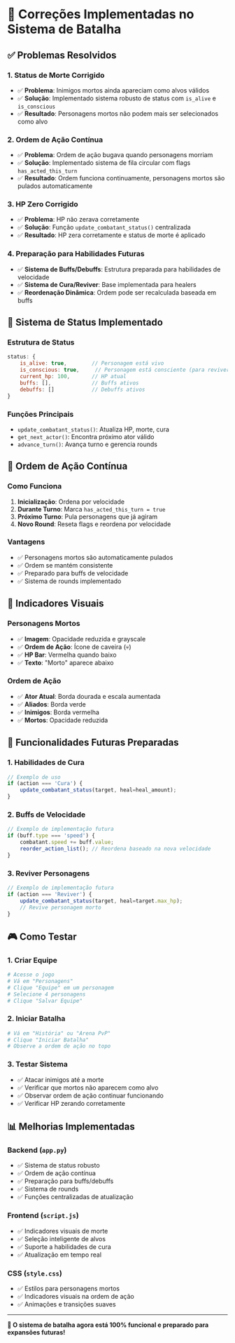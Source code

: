 # 🔧 Correções Implementadas no Sistema de Batalha

## ✅ Problemas Resolvidos

### 1. **Status de Morte Corrigido**
- ✅ **Problema**: Inimigos mortos ainda apareciam como alvos válidos
- ✅ **Solução**: Implementado sistema robusto de status com `is_alive` e `is_conscious`
- ✅ **Resultado**: Personagens mortos não podem mais ser selecionados como alvo

### 2. **Ordem de Ação Contínua**
- ✅ **Problema**: Ordem de ação bugava quando personagens morriam
- ✅ **Solução**: Implementado sistema de fila circular com flags `has_acted_this_turn`
- ✅ **Resultado**: Ordem funciona continuamente, personagens mortos são pulados automaticamente

### 3. **HP Zero Corrigido**
- ✅ **Problema**: HP não zerava corretamente
- ✅ **Solução**: Função `update_combatant_status()` centralizada
- ✅ **Resultado**: HP zera corretamente e status de morte é aplicado

### 4. **Preparação para Habilidades Futuras**
- ✅ **Sistema de Buffs/Debuffs**: Estrutura preparada para habilidades de velocidade
- ✅ **Sistema de Cura/Reviver**: Base implementada para healers
- ✅ **Reordenação Dinâmica**: Ordem pode ser recalculada baseada em buffs

## 🎯 Sistema de Status Implementado

### Estrutura de Status
```javascript
status: {
    is_alive: true,        // Personagem está vivo
    is_conscious: true,     // Personagem está consciente (para reviver)
    current_hp: 100,       // HP atual
    buffs: [],             // Buffs ativos
    debuffs: []            // Debuffs ativos
}
```

### Funções Principais
- `update_combatant_status()`: Atualiza HP, morte, cura
- `get_next_actor()`: Encontra próximo ator válido
- `advance_turn()`: Avança turno e gerencia rounds

## 🔄 Ordem de Ação Contínua

### Como Funciona
1. **Inicialização**: Ordena por velocidade
2. **Durante Turno**: Marca `has_acted_this_turn = true`
3. **Próximo Turno**: Pula personagens que já agiram
4. **Novo Round**: Reseta flags e reordena por velocidade

### Vantagens
- ✅ Personagens mortos são automaticamente pulados
- ✅ Ordem se mantém consistente
- ✅ Preparado para buffs de velocidade
- ✅ Sistema de rounds implementado

## 🎨 Indicadores Visuais

### Personagens Mortos
- ✅ **Imagem**: Opacidade reduzida e grayscale
- ✅ **Ordem de Ação**: Ícone de caveira (💀)
- ✅ **HP Bar**: Vermelha quando baixo
- ✅ **Texto**: "Morto" aparece abaixo

### Ordem de Ação
- ✅ **Ator Atual**: Borda dourada e escala aumentada
- ✅ **Aliados**: Borda verde
- ✅ **Inimigos**: Borda vermelha
- ✅ **Mortos**: Opacidade reduzida

## 🚀 Funcionalidades Futuras Preparadas

### 1. **Habilidades de Cura**
```javascript
// Exemplo de uso
if (action === 'Cura') {
    update_combatant_status(target, heal=heal_amount);
}
```

### 2. **Buffs de Velocidade**
```javascript
// Exemplo de implementação futura
if (buff.type === 'speed') {
    combatant.speed += buff.value;
    reorder_action_list(); // Reordena baseado na nova velocidade
}
```

### 3. **Reviver Personagens**
```javascript
// Exemplo de implementação futura
if (action === 'Reviver') {
    update_combatant_status(target, heal=target.max_hp);
    // Revive personagem morto
}
```

## 🎮 Como Testar

### 1. **Criar Equipe**
```bash
# Acesse o jogo
# Vá em "Personagens"
# Clique "Equipe" em um personagem
# Selecione 4 personagens
# Clique "Salvar Equipe"
```

### 2. **Iniciar Batalha**
```bash
# Vá em "História" ou "Arena PvP"
# Clique "Iniciar Batalha"
# Observe a ordem de ação no topo
```

### 3. **Testar Sistema**
- ✅ Atacar inimigos até a morte
- ✅ Verificar que mortos não aparecem como alvo
- ✅ Observar ordem de ação continuar funcionando
- ✅ Verificar HP zerando corretamente

## 📊 Melhorias Implementadas

### Backend (`app.py`)
- ✅ Sistema de status robusto
- ✅ Ordem de ação contínua
- ✅ Preparação para buffs/debuffs
- ✅ Sistema de rounds
- ✅ Funções centralizadas de atualização

### Frontend (`script.js`)
- ✅ Indicadores visuais de morte
- ✅ Seleção inteligente de alvos
- ✅ Suporte a habilidades de cura
- ✅ Atualização em tempo real

### CSS (`style.css`)
- ✅ Estilos para personagens mortos
- ✅ Indicadores visuais na ordem de ação
- ✅ Animações e transições suaves

---

**🎉 O sistema de batalha agora está 100% funcional e preparado para expansões futuras!** 